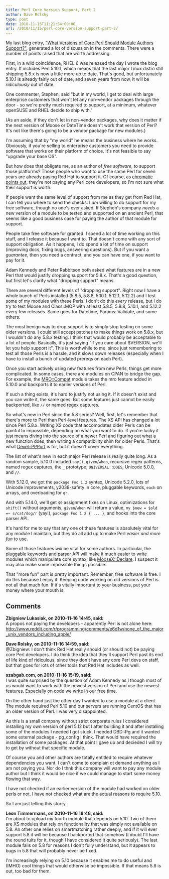 ```yaml
---
title: Perl Core Version Support, Part 2
author: Dave Rolsky
type: post
date: 2010-11-15T11:21:54+00:00
url: /2010/11/15/perl-core-version-support-part-2/
---
```

My last blog entry, ["What Versions of Core Perl Should Module Authors Support?"][1], generated a lot of discussion in the comments. There were a number of points raised that are worth addressing.

First, in a wild coincidence, RHEL 6 was released the day I wrote the blog entry. It includes Perl 5.10.1, which means that the last major Linux distro still shipping 5.8.x is now a little more up to date. That's good, but unfortunately 5.10.1 is already fairly out of date, and seven years from now, it will be _ridiculously_ out of date.

One commenter, Stephen, said "but in my world, I get to deal with large enterprise customers that won't let any non-vendor packages through the door - so we're pretty much required to support, at a minimum, whatever openSUSE and RHEL decide to ship with."

(As an aside, if they don't let in non-vendor packages, why does it matter if the next version of Moose or DateTime doesn't work that version of Perl? It's not like there's going to be a vendor package for new modules.)

I'm assuming that by "my world" he means the business where he works. Obviously, if you're selling to enterprise customers you need to provide software that works on their platform of choice. It's not feasible to say "upgrade your base OS".

But how does that obligate me, as an author of _free software_, to support those platforms? Those people who want to use the same Perl for seven years are already paying Red Hat to support it. Of course, as [chromatic points out][2], they're not paying any Perl core developers, so I'm not sure what their support is worth.

If people want the same level of support from me as they get from Red Hat, I can tell you where to send the checks. I _am_ willing to do support for my free software, though no one's ever asked. If Stephen's company _needs_ a new version of a module to be tested and supported on an ancient Perl, that seems like a good business case for paying the author of that module for support.

People take free software for granted. I spend a lot of time working on this stuff, and I release it because I want to. That doesn't come with any sort of support obligation. As it happens, I do spend a lot of time on support (improving docs, fixing bugs, answering questions). But if you want a _guarantee_, then you need a contract, and you can have one, if you want to pay for it.

Adam Kennedy and Peter Rabbitson both asked what features are in a new Perl that would justify dropping support for 5.8.x. That's a good question, but first let's clarify what "dropping support" means.

There are several different levels of "dropping support". Right now I have a whole bunch of Perls installed (5.8.5, 5.8.8, 5.10.1, 5.12.1, 5.12.2) and I test some of my modules with these Perls. I don't do this _every_ release, but I do try to test Moose and Class::MOP with at least 5.8.5, 5.8.8, 5.10.1, and 5.12.2 every few releases. Same goes for Datetime, Params::Validate, and some others.

The most benign way to drop support is to simply stop testing on some older versions. I could still accept patches to make things work on 5.8.x, but I wouldn't do any 5.8.x testing. I think that would probably be acceptable to a lot of people. Basically, it's just saying "if you care about $VERSION, we'll let you help support it". This is worthwhile to me, since just remembering to test all those Perls is a hassle, and it slows down releases (especially when I have to install a bunch of updated prereqs on each Perl).

Once you start actively using new features from new Perls, things get more complicated. In some cases, there are modules on CPAN to bridge the gap. For example, the [MRO::Compat][3] module takes the mro feature added in 5.10.0 and backports it to earlier versions of Perl.

If such a thing exists, it's hard to justify not using it. If it doesn't exist and you can write it, the same goes. But some features just cannot be easily backported, like `//` or named regex captures.

So what's new in Perl since the 5.8 series? Well, first, let's remember that there's more to Perl than Perl-level features. The XS API has changed a lot since Perl 5.8.x. Writing XS code that accomodates older Perls can be painful to impossible, depending on what you want to do. If you're lucky it just means diving into the source of a newer Perl and figuring out what a new function does, then writing a compatibility shim for older Perls. That's what [Devel::PPPort][4] is for, but it doesn't cover everything.

The list of what's new in each major Perl release is really quite long. As a random sample, 5.10.0 included `say()`, `given`/`when`, recursive regex patterns, named regex captures, the `_` prototype, `UNIVERSAL::DOES`, Unicode 5.0.0, and `//`.

With 5.12.0, we got the `package Foo 1.2` syntax, Unicode 5.2.0, lots of Unicode improvements, y2038-safety in core, pluggable keywords, `each` on arrays, and overloading for `qr`.

And with 5.14.0, we'll get `$0` assignment fixes on Linux, optimizations for `shift()` without arguments, `given`/`when` will return a value, `my $new = $old =~ s/cat/dog/r` (yay!), `package Foo 1.2 { ... }`, and hooks into the core parser API.

It's hard for me to say that any one of these features is absolutely vital for any module I maintain, but they do all add up to make Perl _easier and more fun_ to use.

Some of those features _will_ be vital for some authors. In particular, the pluggable keywords and parser API will make it much easier to write modules which manipulate core syntax, like [MooseX::Declare][5]. I suspect it may also make some impossible things possible.

That "more fun" part is pretty important. Remember, free software is free. I do this because I enjoy it. Keeping code working on old versions of Perl is not all that much fun. If it's vitally important to your business, put your money where your mouth is.

 [1]: /2010/11/10/what-versions-of-core-perl-should-module-authors-support/
 [2]: http://www.modernperlbooks.com/mt/2010/11/sure-its-obsolete-but-at-least-its-enterprisey.html
 [3]: http://search.cpan.org/dist/MRO-Compat/
 [4]: http://search.cpan.org/dist/Devel-PPPort
 [5]: http://seearch.cpan.org/dist/MooseX-Declare

## Comments

**Zbigniew Lukasiak, on 2010-11-16 14:45, said:**  
A propos not paying the developers - apparently Perl is not alone here: <http://www.reddit.com/r/programming/comments/e6d1w/none_of_the_major_unix_vendors_including_apple/>

**Dave Rolsky, on 2010-11-16 14:59, said:**  
@Zbigniew: I don't think Red Hat really should (or should not) be paying core Perl developers. I do think the idea that they'll support Perl past its end of life kind of ridiculous, since they don't have any core Perl devs on staff, but that goes for lots of other tools that Red Hat includes as well.

**szabgab.com, on 2010-11-16 15:19, said:**  
I was quite surprised by the question of Adam Kennedy as I though most of us would want to work with the newest version of Perl and use the newest features. Especially on code we write in our free time.

On the other hand just the other day I wanted to use a module at a client. The module required Perl 5.10 and our servers are running CentOS that has an older version of Perl. I was very disappointed.

As this is a small company without strict corporate rules I considered installing my own version of perl 5.12 but I after building it and after installing some of the modules I needed I got stuck. I needed DBD::Pg and it wanted some external package - pg_config I think. That would have required the installation of some packages. At that point I gave up and decieded I will try to get by without that specific module.

Of course you and other authors are totally entitled to require whatever dependencies you want. I can't come to complain ot demand anything as I am not paying you. Nor do I thnk this company will want to pay any module author but I think it would be nice if we could manage to start some money flowing that way.

I have not checked if an earlier version of the module had worked on older perls or not. I have not checked what are the actual reasons to require 5.10.

So I am just telling this storry.

**Leon Timmermans, on 2010-11-16 18:48, said:**  
I'm about to upload my fourth module that depends on 5.10. Two of them are XS modules that rely on functionality that was simply not available on 5.8. An other one relies on smartmatching rather deeply, and if it will ever support 5.8 it will be because I backported that somehow (I doubt I'll have the round tuits for it, though I have considered it quite seriously). The last module fails on 5.8 for reasons I don't fully understand, but it appears to bugs in 5.8 that will probably never be fixed.

I'm increasingly relying on 5.10 because it enables me to do useful and (IMHO) cool things that would otherwise be impossible. If that means 5.8 is out, too bad for them.